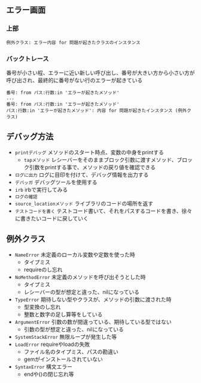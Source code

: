 ## エラー画面
### 上部
```terminal
例外クラス: エラー内容 for 問題が起きたクラスのインスタンス
```
### バックトレース
番号が小さい程、エラーに近い新しい呼び出し、番号が大きい方から小さい方が呼び出され、最終的に番号がない行のエラーが起きている
```terminal
番号: from パス:行数:in 'エラーが起きたメソッド'
...
番号: from パス:行数:in 'エラーが起きたメソッド'
パス:行数:in 'エラーが起きたメソッド': 内容 for 問題が起きたインスタンス (例外クラス)
```

## デバッグ方法
- `printデバッグ` メソッドのスタート時点、変数の中身をprintする
  - `tapメソッド` レシーバーをそのままブロック引数に渡すメソッド、ブロック引数をprintする事で、メソッドの戻り値を確認できる
- `ログに出力` ログに目印を付けて、デバッグ情報を出力する
- `デバッガ` デバッグツールを使用する
- `irb` irbで実行してみる
- `ログの確認`
- `source_locationメソッド` ライブラリのコードの場所を返す
- `テストコードを書く` テストコード書いて、それをパスするコードを書き、徐々に書きたいコードに戻していく

## 例外クラス
- `NameError` 未定義のローカル変数や定数を使った時
  - タイプミス
  - requireのし忘れ
- `NoMethodError` 未定義のメソッドを呼び出そうとした時
  - タイプミス
  - レシーバーの型が想定と違った、nilになっている
- `TypeError` 期待しない型やクラスが、メソッドの引数に渡された時
  - 型変換のし忘れ
  - 整数と数字の足し算等をしている
- `ArgumentError` 引数の数が間違っている、期待している型ではない
  - 引数の型が想定と違った、nilになっている
- `SystemStackError` 無限ループが発生した等
- `LoadError` requireやloadの失敗
  - ファイル名のタイプミス、パスの勘違い
  - gemがインストールされていない
- `SyntaxError` 構文エラー
  - endや()の閉じ忘れ等
